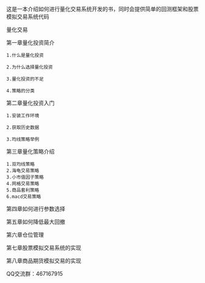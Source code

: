 这是一本介绍如何进行量化交易系统开发的书，同时会提供简单的回测框架和股票模拟交易系统代码

量化交易

第一章量化投资简介

	1.什么是量化投资
	
	2.为什么选择量化投资
	
	3.量化投资的不足
	
	4.策略的分类
	
第二章量化投资入门

	1.安装工作环境
	
	2.获取历史数据
	
	3.均线策略举例
	
第三章量化策略介绍

	1.双均线策略
	2.海龟交易策略
	3.小市值因子策略
	4.网格交易策略
	5.商品套利策略
	6.macd交易策略
	
第四章如何进行参数选择

第五章如何降低最大回撤

第六章仓位管理

第七章股票模拟交易系统的实现

第八章商品期货模拟交易的实现


QQ交流群：467167915


